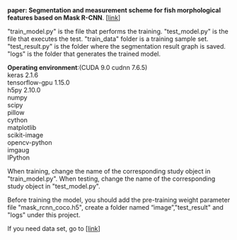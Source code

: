 
**paper: Segmentation and measurement scheme for fish morphological features based on Mask R-CNN**.
[[link](https://www.researchgate.net/publication/338678060_Segmentation_and_Measurement_Scheme_for_Fish_Morphological_Features_Based_on_Mask_R-CNN)]

"train_model.py" is the file that performs the training.
"test_model.py" is the file that executes the test.
"train_data" folder is a training sample set.
"test_result.py" is the folder where the segmentation result graph is saved.
"logs" is the folder that generates the trained model.

**Operating environment**:(CUDA 9.0 cudnn 7.6.5)   
keras 2.1.6   
tensorflow-gpu 1.15.0  
h5py 2.10.0  
numpy  
scipy  
pillow  
cython  
matplotlib  
scikit-image  
opencv-python  
imgaug  
IPython  


When training, change the name of the corresponding study object in "train_model.py".
When testing, change the name of the corresponding study object in "test_model.py".

Before training the model, you should add the pre-training weight parameter file "mask_rcnn_coco.h5", 
create a folder named “image”,"test_result" and "logs" under this project.


If you need data set, go to [[link](https://github.com/Wahaha1314/Fish-characteristic-measurement)]
